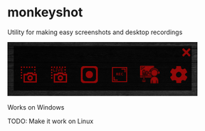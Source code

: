 # monkeyshot
Utility for making easy screenshots and desktop recordings
<p align="left"><img width="427" height="121" src="https://github.com/MihailCosmin/monkeyshot/blob/main/monkeyshot/img/demo.jpg"></p>


Works on Windows

TODO: Make it work on Linux
